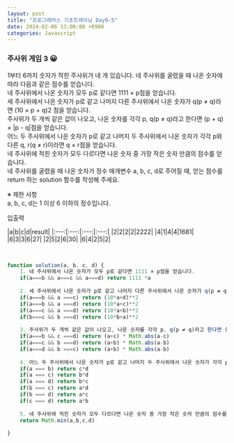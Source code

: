 ```yaml
---
layout: post
title: "프로그래머스 기초트레이닝 Day9-5"
date: 2024-02-06 13:00:00 +0900
categories: Javascript
---
```


### 주사위 게임 3 😀

1부터 6까지 숫자가 적힌 주사위가 네 개 있습니다. 네 주사위를 굴렸을 때 나온 숫자에 따라 다음과 같은 점수를 얻습니다.<br>
네 주사위에서 나온 숫자가 모두 p로 같다면 1111 × p점을 얻습니다.<br>
세 주사위에서 나온 숫자가 p로 같고 나머지 다른 주사위에서 나온 숫자가 q(p ≠ q)라면 (10 × p + q)2 점을 얻습니다.<br>
주사위가 두 개씩 같은 값이 나오고, 나온 숫자를 각각 p, q(p ≠ q)라고 한다면 (p + q) × |p - q|점을 얻습니다.<br>
어느 두 주사위에서 나온 숫자가 p로 같고 나머지 두 주사위에서 나온 숫자가 각각 p와 다른 q, r(q ≠ r)이라면 q × r점을 얻습니다.<br>
네 주사위에 적힌 숫자가 모두 다르다면 나온 숫자 중 가장 작은 숫자 만큼의 점수를 얻습니다.<br>
네 주사위를 굴렸을 때 나온 숫자가 정수 매개변수 a, b, c, d로 주어질 때, 얻는 점수를 return 하는 solution 함수를 작성해 주세요.<br>

※ 제한 사항<br>
a, b, c, d는 1 이상 6 이하의 정수입니다.<br>

입출력 <br>

|a|b|c|d|result|
|:---:|:---:|:---:|:---:|
|2|2|2|2|2222|
|4|1|4|4|1681|
|6|3|3|6|27|
|2|5|2|6|30|
|6|4|2|5|2|

<br>

```javascript
function solution(a, b, c, d) {
    1. 네 주사위에서 나온 숫자가 모두 p로 같다면 1111 × p점을 얻습니다.
    if(a===b && a===c && a===d) return 1111 *a
    
    2. 세 주사위에서 나온 숫자가 p로 같고 나머지 다른 주사위에서 나온 숫자가 q(p ≠ q)라면 (10 × p + q)2 점을 얻습니다.
    if(a===b && a ===c) return (10*a+d)**2
    if(a===b && a ===d) return (10*a+c)**2
    if(a===c && a ===d) return (10*a+b)**2
    if(b===c && b ===d) return (10*b+a)**2
    
    3. 주사위가 두 개씩 같은 값이 나오고, 나온 숫자를 각각 p, q(p ≠ q)라고 한다면 (p + q) × |p - q|점을 얻습니다.
    if(a===b && c ===d) return (a+c) * Math.abs(a-c)
    if(a===c && b ===d) return (a+b) * Math.abs(a-b)
    if(a===d && b ===c) return (a+b) * Math.abs(a-b)
    
    4. 어느 두 주사위에서 나온 숫자가 p로 같고 나머지 두 주사위에서 나온 숫자가 각각 p와 다른 q, r(q ≠ r)이라면 q × r점을 얻습니다.
    if(a === b) return c*d
    if(a === c) return b*d
    if(a === d) return b*c
    if(b === c) return a*d
    if(b === d) return a*c
    if(c === d) return a*b
    
    5. 네 주사위에 적힌 숫자가 모두 다르다면 나온 숫자 중 가장 작은 숫자 만큼의 점수를 얻습니다.
    return Math.min(a,b,c,d)
    
}
```
